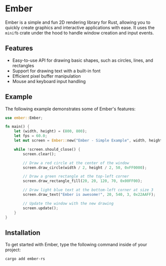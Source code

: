 # Ember

Ember is a simple and fun 2D rendering library for Rust, allowing you to quickly create graphics and interactive applications with ease. It uses the `minifb` crate under the hood to handle window creation and input events.

## Features

- Easy-to-use API for drawing basic shapes, such as circles, lines, and rectangles
- Support for drawing text with a built-in font
- Efficient pixel buffer manipulation
- Mouse and keyboard input handling

## Example

The following example demonstrates some of Ember's features:

```rust
use ember::Ember;

fn main() {
    let (width, height) = (800, 800);
    let fps = 60.0;
    let mut screen = Ember::new("Ember - Simple Example", width, height, fps);

    while !screen.should_close() {
        screen.clear();

        // Draw a red circle at the center of the window
        screen.draw_circle(width / 2, height / 2, 50, 0xFF0000);

        // Draw a green rectangle at the top-left corner
        screen.draw_rectangle_fill(20, 20, 120, 70, 0x00FF00);

        // Draw light blue text at the bottom-left corner at size 3
        screen.draw_text("Ember is awesome!", 20, 540, 3, 0x22AAFF);

        // Update the window with the new drawing
        screen.update();
    }
}
```

## Installation

To get started with Ember, type the following command inside of your project:

```
cargo add ember-rs
```

